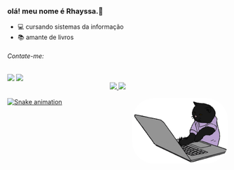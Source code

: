 ### olá! meu nome é Rhayssa.🖤

- 💻 cursando sistemas da informação
- 📚 amante de livros

</div>
    <h6> Contate-me: </h6>
  <div>    
  <a href = "mailto: rhayssaluana3@gmail.com"><img src="https://img.shields.io/badge/-Gmail-%23333?style=for-the-badge&logo=gmail&logoColor=white" target="_blank"></a>
    <a href="https://instagram.com/rhayssa.luana" target="_blank"><img src="https://img.shields.io/badge/-Instagram-%23E4405F?style=for-the-badge&logo=instagram&logoColor=white" target="_blank"></a>
<div align="center">
  <a href="https://github.com/rhayssa25">
  <img height="180em" src="https://github-readme-stats.vercel.app/api?username=anneestherlf&show_icons=true&theme=nightowl&include_all_commits=true&count_private=true"/>
  <img height="120em" src="https://github-readme-stats.vercel.app/api/top-langs/?username=anneestherlf&layout=compact&langs_count=7&theme=nightowl"/>
</div>
  <div style="display: inline_block"><br>
     <img align="right" alt="coding-cat" src="https://raw.githubusercontent.com/HolyZheng/holyZheng-blog/master/images/coding.gif" height="150" style="border-radius:50px;"
    
  ![Snake animation](https://github.com/rhayssa25/rhayssa25/blob/output/github-contribution-grid-snake.svg)
    
</div>
